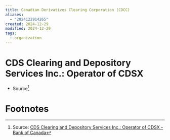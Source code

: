 ```yaml
---
title: Canadian Derivatives Clearing Corporation (CDCC)
aliases:
  - "2024122914265"
created: 2024-12-29
modified: 2024-12-29
tags:
  - organization
---
```

# CDS Clearing and Depository Services Inc.: Operator of CDSX
- Source[^1]

# Footnotes

[^1]: Source: [CDS Clearing and Depository Services Inc.: Operator of CDSX - Bank of Canada](https://www.bankofcanada.ca/core-functions/financial-system/clearing-and-settlement-systems/#securities)
